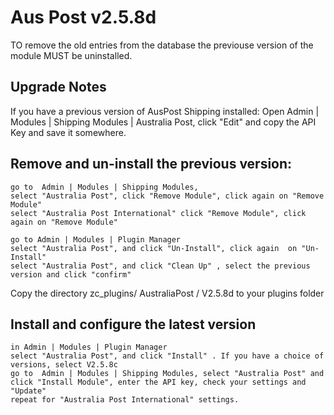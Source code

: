 Aus Post v2.5.8d
=================
TO remove the old entries from the database the previouse version of the module MUST be uninstalled.
    
Upgrade Notes
-------------

If you have a previous version of AusPost Shipping installed:
Open Admin | Modules | Shipping Modules | Australia Post, click "Edit" and copy the API Key and save it somewhere.


Remove and un-install the previous version:
---------------------
    go to  Admin | Modules | Shipping Modules, 
    select "Australia Post", click "Remove Module", click again on "Remove Module"
    select "Australia Post International" click "Remove Module", click again on "Remove Module"
    
    go to Admin | Modules | Plugin Manager
    select "Australia Post", and click "Un-Install", click again  on "Un-Install"
    select "Australia Post", and click "Clean Up" , select the previous version and click "confirm"
    
    
Copy the directory zc_plugins/ AustraliaPost / V2.5.8d to your plugins folder

Install and configure the latest version
---------------------
    in Admin | Modules | Plugin Manager 
    select "Australia Post", and click "Install" . If you have a choice of versions, select V2.5.8c
    go to  Admin | Modules | Shipping Modules, select "Australia Post" and click "Install Module", enter the API key, check your settings and "Update"
    repeat for "Australia Post International" settings.